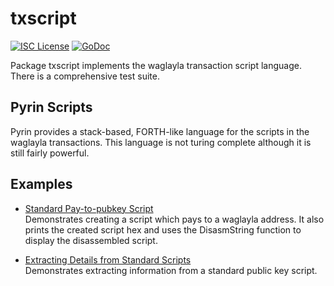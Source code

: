 txscript
========

[![ISC License](http://img.shields.io/badge/license-ISC-blue.svg)](https://choosealicense.com/licenses/isc/)
[![GoDoc](https://godoc.org/github.com/waglayla/waglaylad/txscript?status.png)](http://godoc.org/github.com/waglayla/waglaylad/txscript)

Package txscript implements the waglayla transaction script language. There is
a comprehensive test suite.

## Pyrin Scripts

Pyrin provides a stack-based, FORTH-like language for the scripts in
the waglayla transactions. This language is not turing complete
although it is still fairly powerful. 

## Examples

* [Standard Pay-to-pubkey Script](http://godoc.org/github.com/waglayla/waglaylad/txscript#example-PayToAddrScript)  
  Demonstrates creating a script which pays to a waglayla address. It also
  prints the created script hex and uses the DisasmString function to display
  the disassembled script.

* [Extracting Details from Standard Scripts](http://godoc.org/github.com/waglayla/waglaylad/txscript#example-ExtractPkScriptAddrs)  
  Demonstrates extracting information from a standard public key script.
